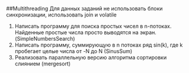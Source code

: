 ##Multithreading
Для данных заданий не использовать блоки синхронизации, использовать join и volatile
1. Написать программу для поиска простых чисел в n-потоках. Найденные простые числа просто
выводятся на экран. (SimpleNumbersSearch)
2. Написать программу, суммирующую в n потоках ряд sin(k), где k пробегает целые числа от -N до N (SinusSum)
3. Реализовать параллельную версию алгоритма сортировки слиянием (mergesort)